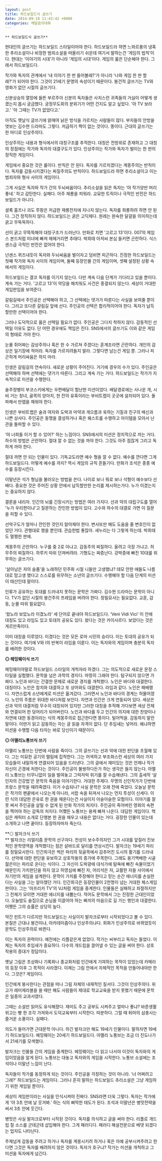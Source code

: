 ```yaml
---
layout: post
title: 하드보일드식 글쓰기
date: 2014-09-18 11:43:42 +0900
categories: 깨달음의대화
---
```

  


 


    ** 하드보일드식 글쓰기** 

  


현대인의 글쓰기는 하드보일드 스타일이어야 한다. 하드보일드라 하면 느와르풍의 냉혹한 추리소설이나 비정한 범죄소설을 떠올리기 쉬운데 여기서 말하는건 ‘게임의 법칙’이다. 현대는 ‘이야기의 시대’가 아니라 ‘게임의 시대’이다. 게임의 룰은 단순해야 한다. 그래서 하드보일드다. 

  


작가와 독자의 관계에서 ‘내 이야기 한 번 들어볼래?’가 아니라 ‘나와 게임 한 판 할래?’가 되어야 한다. 그것이 21세기 문명의 속성이기 때문이다. 봉건적 글쓰기는 TV와 영화가 없던 시절의 글쓰기다.

  


신분상승의 열망에 들뜬 부르주아 신분의 독자들은 사치스런 귀족들의 거실이 어떻게 생겼는지 몹시 궁금했다. 궁정무도회의 분위기가 어떤 건지도 알고 싶었다. '아 TV 보라고.' '아 그때는 TV가 없었다고.'

  


아직도 옛날식 글쓰기에 얽매여 낡은 방식을 가르치는 사람들이 많다. 부자들의 안방을 엿보는 김수현 드라마도 그렇다. 저급하기 짝이 없는 것이다. 똥이다. 근대의 글쓰기는 한 마디로 인상주의다. 

  


인상주의는 내용과 형식에서의 대칭구조를 추적한다. 대칭은 전방위로 존재하고 그 대칭의 정점에는 작가와 독자의 대결구도가 있다. 인상주의는 작가와 독자가 벌이는 한 판의 정직한 게임이다. 

  


게임에서 중요한 것은 룰이다. 반칙은 안 된다. 독자를 가르치겠다는 계몽주의는 반칙이다. 독자를 감동시키겠다는 찌질주의도 반칙이다. 하드보일드라 하면 추리소설이고 이는 범죄자와 형사 사이의 게임이다. 

  


그게 사실은 독자와 작가 간의 두뇌싸움이다. 추리소설을 읽은 독자는 ‘야 작가양반 머리 좋네.’ 하고 감탄한다. 실패다. 아주 재롱을 피워라. 교묘한 트릭이나 극적인 반전은 하드보일드가 아니다.

  


셜록 홈즈나 괴도 루팡은 저급한 재롱잔치에 지나지 않는다. 독자를 희롱하려 하면 안 된다. 그건 정직하지 않다. 하드보일드는 굵은 고딕체다. 원래는 완숙한 달걀을 의미하는데 굵고 무뚝뚝하다. 

  


선이 굵고 무뚝뚝해야 대칭구조가 드러난다. 만화로 치면 '고르고 13'이다. 007의 제임스 본드처럼 미녀에 빠져 헤헤거리면 추태다. 박희태 아저씨 본심 들키면 곤란하다. 식스 센스급 극적인 반전은 없어야 한다. 

  


넌센스 퀴즈내듯이 독자와 두뇌싸움을 벌이자고 덤비면 피곤하다. 진정한 하드보일드는 첫째 작가와 독자 사이의 게임이며, 둘째 등장인물 간의 게임이며, 셋째 설정된 상황 속에서의 게임이다. 

  


하드보일드는 결코 독자를 이기지 않는다. 다만 계속 다음 단계가 기다리고 있을 뿐이다. 계속 가는 거다. '고르고 13'이 악당을 해치워도 사건은 종결되지 않는다. 세상이 거대한 게임판임을 보여준다.

  


갈림길에서 주인공은 선택해야 하고, 그 선택에는 댓가가 따른다는 사실을 보여줄 뿐이다. 그리고 또다른 갈림길 앞에 선다. 주인공의 선택은 합리적이어야 한다. 독자가 납득할만한 선택이어야 한다. 

  


그러나 도덕적으로 옳은 선택일 필요가 없다. 주인공은 그다지 착하지 않다. 감동적인 선택일 이유도 없다. 단 어떤 경우에도 책임은 진다. SNS에서의 글쓰기도 이와 같은 게임의 형태로 가야 한다. 

  


눈물 쥐어짜는 감상주의나 혹은 한 수 가르쳐 주겠다는 훈계조라면 곤란하다. 개인의 감상은 일기장에 적어라. 독자를 가르치려들지 말라. 그렇다면 남는건 게임 뿐. 그러나 피곤하게 머리싸움은 하지 마라. 

  


인생은 갈림길의 연속이다. 새로운 상황이 주어진다. 거기에 경우의 수가 있다. 주인공은 선택해야 하며 선택에는 댓가가 따른다. 그리고 계속 가는 거다. 하드보일드는 작가가 지속적으로 미션을 수행한다. 

  


술주정뱅이 부코스키에게는 우편배달이 험난한 미션이었다. 배달경로에는 사나운 개, 시비 거는 창녀, 골목의 양아치, 한 잔의 유혹이라는 부비트랩이 곳곳에 설치되어 있다. 돌파해서 만렙을 채워야 한다.

  


인생은 부비트랩은 술과 여자와 도박과 마약과 게으름과 욱하는 기질과 친구의 배신과 나쁜 상사다. 주인공은 동맹을 결성하거나 혹은 퀘스트를 수행하고 아이템을 모아서 난관을 돌파할 수 있다. 

  


‘야 너희들 이거 할 수 있어?’ 하는 느낌이다. SNS에서의 미션은 정치적으로 까는 거다. 하수의 방법은 곤란하다. 절대 깔 수 없는 것을 까야 한다. 그것도 아주 점잖게 그리고 독하게 까야 한다.

  


절대 까면 안 되는 인물이 있다. 기독교도라면 예수 형을 깔 수 없다. 예수를 깐다면 그게 하드보일드다. 어떻게 예수를 까지? 역시 게임의 규칙 흔들기다. 만화가 조석은 종종 예수를 등장시킨다. 

  


이말년은 석가 형님을 불러오는 방법을 쓴다. 나이로 보나 뭐로 보나 석형이 예수보다 선배다. 중요한 것은 주어진 상황 안에서 납득할만한 논리를 제시하는가다. 누가 이겼는지는 중요하지 않다. 

  


결론을 내리자. 인간의 뇌를 긴장시키는 방법은 여러 가지다. 선과 악의 대립구도를 열어 '누가 우리편이냐'고 질문하는 잔인한 방법이 있다. 고수와 하수의 대결로 가면 이 질문을 피할 수 있다. 

  


선악구도가 얼마나 잔인한 것인지 알아채야 한다. 변사또만 해도 도움을 줄 변호인이 없었던 거다. 관행대로 했을 뿐인데. 관습헌법 좋잖아. 새누리는 다 그렇게 하는데. 박희태도 멀쩡한 판에. 

  


계몽주의 곤란하다. 누구를 중 2로 아냐고. 감동주의 찌질하다. 울려고 극장 가냐고. 허무주의 찌질하다. 하루키 따위 던져버려라. 기형도는 짜증난다. 강박증에 빠진 10대를 위무하는 글쓰기다. 

  


'살아남은 자의 슬픔'을 노래하던 민주화 시절 니들만 고생했냐? 데모 안한 애들도 나름대로 맘고생 했다고 스스로를 위무하는 소년의 글쓰기다. 수행해야 할 다음 단계의 미션이 태산인데 말이다.

  


인류가 공유하는 토대를 드러내지 못하는 문학은 가짜다. 김수현 드라마는 문학이 아니다. TV가 없던 시절의 봉건주의 프레임을 버려야 한다. 정밀묘사는 필요없다. 교훈, 감동, 눈물 따위 필요없다. 

  


‘왔노라 보았노라 이겼노라’ 세 단어로 끝내야 하드보일드다. ‘Veni Vidi Vici’ 이 안에 대칭도 있고 라임도 있고 토대의 공유도 있다. 왔다는 것은 카이사르다. 보았다는 것은 게르만족이다. 

  


이미 대칭을 이루었다. 이겼다는 것은 모든 로마 시민의 승리다. 이는 토대의 공유가 되는 것이다. 여기에 V와 I의 반복이 라임을 이룬다. 이는 독자와의 게임이며 충분히 독자를 배려한 것이다. 

  


**◎ 헤밍웨이식 쓰기**  
      
헤밍웨이야말로 하드보일드 스타일의 개척자라 하겠다. 그는 의도적으로 새로운 문장 스타일을 실험했다. 문학을 넘은 과학의 경지다. 마땅히 그래야 한다. 탐구되지 않으면 가짜다. 노인과 바다는 간결한 문체로 새로운 경지를 개척했다. 노인은 바다와 대결한다. 대칭이다. 노인은 참치와 대결하고 또 상어와도 대결한다. 라임과 같다. 노인은 패배했다. 자연스럽게 소년에게로 미션은 옮겨갔다. 그러면서 노인과 바다의 경계는 허물어졌다. 노인의 주름은 위대한 바다처럼 보인다. 자연과 인간은 크게 연동되어 있다. 세상은 선과 악의 대결처럼 무수히 대칭되어 있지만 그러한 대칭을 추적해 가다보면 세상 전체와 연결되어 한 덩어리가 되어버린다. 노인과 바다를 두고 인간의 의지에 대한 찬양이나 자연에 대한 동경이라는 식의 계몽주의로 접근한다면 똥이다. 빌어먹을. 감동하지 말란 말이다. 이딴거 읽고 감동하는 자는 글 읽을 자격이 없다. 단 추임새는 넣어라. 왜냐하면 미션을 수행할 다음 타자는 바로 당신이기 때문이다. 

  


**◎ 아멜리노통브식 쓰기**   
      
아멜리 노통브는 단번에 사람을 죽이다. 그의 글쓰기는 선과 악에 대한 판단을 초월해 있다. 그는 미묘한 공기의 떨림에 집착한다. 그는 어색하고 부조화스런 세상의 여러 가지 모습들이 내밀하게 연결되어 있음을 드러낸다. 그의 글에서 재미있는 것은 언제나 작가 자신이 곤경에 처한다는 것이다. 주인공이 불쌍하다든가 하는 생각은 들지 않는다. 아멜리 노통브는 터무니없이 일을 벌여놓고 그럭저럭 위기를 잘 수습해낸다. 그의 출세작 ‘살인자의 건강법’은 문학의 죽음을 이야기한다. 거대한 주제다. 무명의 신인작가가 단번에 프랑스 문학을 때려죽였다. 이거 수습되나? 사실 문학은 오래 전에 죽었다. 오늘날 문학은 작가의 펜끝에서 나오는게 아니라, 서랍 속을 뒤져서 나오는 먼지 투성이 신세다. 이런 식의 대담한 은유로 한 권을 채운다는건 사실이지 아슬아슬한 모험이다. 이야기를 잘못 써서 주인공을 살릴 수 없게 된 만화 작가의 처지다. 주인공이 죽어버린 영화의 속편을 찍어야 하는 감독의 처지다. 어쨌든 노통브는 용케 빠져 나온다. 대담한 게임이다. 핵심은 캐릭터 소개로 단행본 한 권을 채우고 내용은 없다는 거다. 굉장한 인물이 있는데 소개하고 나면 끝이다. 등장하자마자 죽는다. 

  


**◎ 발자크식 쓰기   
** 발자크는 리얼리즘 문학의 선구자다. 천성이 보수주의자인 그가 시대를 앞질러 진보적인 문학영역을 개척했다는 점은 살바드로 달리를 연상시킨다. 발자크는 19세기 파리를 정밀묘사한다. 인간희극은 썩은 파리의 뒷골목에서 감추어진 도시의 활기를 드러내다. 선악에 대한 판단을 유보하고 상호작용의 증가에 주목한다. 그래도 용기백배한 시골 젊은이는 파리로 온다는 식이다. 그 자신이 도박광에 대식가에 탐욕에 빠진 속물이었기 때문인지 가치판단을 하지 않고 허영심에 빠진 자, 어리석은 자, 교활한 자들 사이에서 자기만의 게임을 설계한다. 문학이 가치를 주장해야 한다고 믿는 순간 에너지를 손실한다는 사실을 그는 알아챘던 거다. 인간희극은 등장인물이 2천명이 넘는 거대한 체스게임판이다. 그는 '아프리카 TV'의 VJ처럼 게임을 중계한다. 인물들은 실패하고 좌절하지만 그 전체가 모이면 거대한 에너지를 내뿜는다. 적어도 문학에서 그는 진정한 근대인이었다. 오늘밤도 술집으로 손님을 이끌어야 하는 삐끼의 마음으로 길 가는 행인과 대결한다. 어쨌든 그의 승률은 상당히 높다. 

  


  


약간 핀트가 다르지만 하드보일드는 사실이지 발자크로부터 시작되었다고 볼 수 있다. 본질은 근대냐 봉건이냐, 아카데미즘이냐 인상주의냐다. 회화가 인상주의로 바뀌었듯이 문학도 인상주의로 바뀐다. 

  


이는 독자의 권력이다. 예전에는 리플같은게 없었다. 작가는 씨부리고 독자는 들었다. 이제는 독자의 추임새가 중요하다. 다수의 개드립을 끌어낼 수 있는 글을 써야 한다. 상호작용의 증대가 정답이다. 

  


옛날 그림은 초상화나 기록화나 종교화처럼 인간에게 기여하는 목적이 있었는데 카메라의 등장 이후 그 목적이 사라졌다. 이제는 그림 안에서 자체적인 목적을 만들어내야만 한다. 그것은? 게임이다. 

  


인간에게 봉사한다는 관점을 떠나 그림 자체의 내재적인 질서다. 그것이 인상주의다. 위고가 레미제라블을 쓸 때만 해도 사람들이 제대로 학교교육을 받지 못했기 때문에 문학은 일종의 교과서였다. 

  


그때는 소설만 읽어도 유식해졌다. 재미도 주고 공부도 시켜주고 얼마나 좋냐? 바른생활 위고는 빵 한 조각 가져와서 도덕교육부터 시작한다. 따분하다. 그럴 때 뒤마의 삼총사는 즐거운 소풍이다. 실패다. 

  


의도가 들어가면 근대문학 아니다. 하긴 발자크만 해도 19세기 인물이다. 말하자면 19세기 하드보일드다. 헤밍웨이는 20세기 하드보일드다. 아멜리 노통브는 조금 더 진도나가서 21세기를 모색했다. 

  


발자크는 인물들 간의 게임을 중계한다. 헤밍웨이는 다 읽고 나서야 이것이 독자와의 게임이었음을 알게 된다. 노통브는 대놓고 독자와의 게임을 시작한다. 노통브 소설에는 조석이나 이말년 느낌이 난다. 

  


독자들이 작가를 동정하게 되는 것이다. 주인공을 걱정하는 것이 아니라. ‘너 어쩌려고 그래?’ 하드보일드는 게임이다. 그러나 흔히 말하는 하드보일드 추리소설은 그냥 게임하기 위한 게임일 뿐이다. 

  


세상이 게임판이라는 사실을 인식시켜야 진짜다. SNS라면 더욱 그렇다. 독자는 작가에게 ‘야 3초 안에 날 웃겨봐.’ 하는 식의 삐딱한 태도가 된다. 조석과 이말년은 병맛전략을 써서 3초 안에 웃긴다. 

  


병맛은 사실 발자크로부터 시작된 것이다. 독자를 의식하고 글을 써야 한다. 리플로 개드립 칠 소스를 군데군데 삽입해야 한다. 그게 패러디다. 패러디 해설전문으로 베댓 되겠다는 업자도 나타난다. 

  


주제넘게 감동을 주려고 하거나 독자를 계몽시키려 하거나 혹은 아예 공부시켜주려고 한다면 그것은 독자를 배려하지 않은 것이다. 독자가 호구냐? 작가는 미션을 개척하고 그 미션을 독자에게 넘긴다.